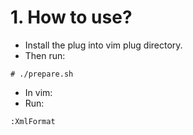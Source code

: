 # 1. How to use?
- Install the plug into vim plug directory.
- Then run:
```
# ./prepare.sh
```
- In vim:
- Run:
```
:XmlFormat
```
